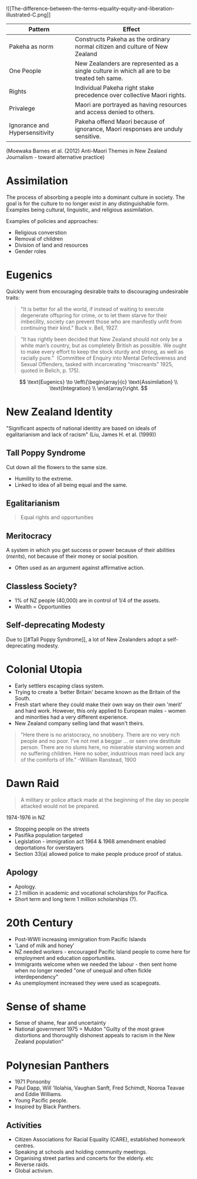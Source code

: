 ![[The-difference-between-the-terms-equality-equity-and-liberation-illustrated-C.png]]

| Pattern                        | Effect |
| ------------------------------ | ------ |
| Pakeha as norm                 | Constructs Pakeha as the ordinary normal citizen and culture of New Zealand       |
| One People                     | New Zealanders are represented as a single culture in which all are to be treated teh same.       |
| Rights                         | Individual Pakeha right stake precedence over collective Maori rights.       |
| Privalege                      | Maori are portrayed as having resources and access denied to others.       |
| Ignorance and Hypersensitivity | Pakeha offend Maori because of ignorance, Maori responses are unduly sensitive.       |
(Moewaka Barnes et al. (2012) Anti-Maori Themes in New Zealand Journalism - toward alternative practice)

# Assimilation
The process of absorbing a people into a dominant culture in society. The goal is for the culture to no longer exist in any distinguishable form. Examples being cultural, linguistic, and religious assimilation.

Examples of policies and approaches:
- Religious converstion
- Removal of children
- Division of land and resources
- Gender roles

# Eugenics
Quickly went from encouraging desirable traits to discouraging undesirable traits:
> "It is better for all the world, if instead of waiting to execute degenerate offspring for crime, or to let them starve for their imbecility, society can prevent those who are manifestly unfit from continuing their kind."
> Buck v. Bell, 1927.

> “It has rightly been decided that New Zealand should not only be a white man’s country, but as completely British as possible. We ought to make every effort to keep the stock sturdy and strong, as well as racially pure.” ​
> (Committee of Enquiry into Mental Defectiveness and Sexual Offenders, tasked with incarcerating “miscreants” 1925, quoted in Belich, p. 175). ​

$$ \text{Eugenics} \to \left\{\begin{array}{c}
	\text{Assimilation} \\
	\text{Integration} \\
\end{array}\right. $$

# New Zealand Identity
"Significant aspects of national identity are based on ideals of egalitarianism and lack of racism" (Liu, James H. et al. (1999))

## Tall Poppy Syndrome
Cut down all the flowers to the same size.
- Humility to the extreme.
- Linked to idea of all being equal and the same.

## Egalitarianism 
> Equal rights and opportunities

## Meritocracy
A system in which you get success or power because of their abilities (*merits*), not because of their money or social position.
- Often used as an argument against affirmative action.

## Classless Society?
- 1% of NZ people (40,000) are in control of $1/4$ of the assets.
- Wealth = Opportunities

## Self-deprecating Modesty
Due to [[#Tall Poppy Syndrome]], a lot of New Zealanders adopt a self-deprecating modesty.
# Colonial Utopia
- Early settlers escaping class system.
- Trying to create a 'better Britain' became known as the Britain of the South.
- Fresh start where they could make their own way on their own 'merit' and hard work. However, this only applied to European males - women and minorities had a very different experience.
- New Zealand company selling land that wasn't theirs.

> "Here there is no aristocracy, no snobbery. There are no very rich people and no poor. I’ve not met a beggar ... or seen one destitute person. There are no slums here, no miserable starving women and no suffering children. Here no sober, industrious man need lack any of the comforts of life."
> -William Ranstead, 1900


# Dawn Raid
> A military or police attack made at the beginning of the day so people attacked would not be prepared.

1974-1976 in NZ

- Stopping people on the streets
- Pasifika population targeted
- Legislation - immigration act 1964 & 1968 amendment enabled deportations for overstayers
- Section 33(a) allowed police to make people produce proof of status.

## Apology
 - Apology.
 - 2.1 million in academic and vocational scholarships for Pacifica.
- Short term and long term 1 million scholarships (?).

# 20th Century
- Post-WWII increasing immigration from Pacific Islands
- 'Land of milk and honey'
- NZ needed workers - encouraged Pacific Island people to come here for employment and education opportunities.
- Immigrants welcome when we needed the labour - then sent home when no longer needed "one of unequal and often fickle interdependency"
- As unemployment increased they were used as scapegoats.

# Sense of shame
- Sense of shame, fear and uncertainty
- National government
   1975 = Muldon
   "Guilty of the most grave distortions and thoroughly dishonest appeals to racism in the New Zealand population"

# Polynesian Panthers
- 1971 Ponsonby
- Paul Dapp, Will 'Ilolahia, Vaughan Sanft, Fred Schimdt, Nooroa Teavae and Eddie Williams.
- Young Pacific people.
- Inspired by Black Panthers.

## Activities
- Citizen Associations for Racial Equality (CARE), established homework centres.
- Speaking at schools and holding community meetings.
- Organising street parties and concerts for the elderly.
etc
- Reverse raids.
- Global activism.

